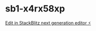 # sb1-x4rx58xp

[Edit in StackBlitz next generation editor ⚡️](https://stackblitz.com/~/github.com/thelost-beep/sb1-x4rx58xp)